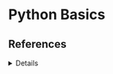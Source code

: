 # Python Basics

## References

<details>

[logging --- Python 用ロギング機能 — Python 3.10.4 ドキュメント](https://docs.python.org/ja/3/library/logging.html#handler-objects)

[メールのセキュアな接続を必須にする - Google Workspace 管理者 ヘルプ](https://support.google.com/a/answer/2520500)

[Pythonでメール送信 | Python学習講座](https://www.python.ambitious-engineer.com/archives/2034)

[smtplib --- SMTP プロトコルクライアント — Python 3.10.4 ドキュメント](https://docs.python.org/ja/3/library/smtplib.html)

[enginearnさんが今週Qiitaでストックした記事 - enginyaaaaan@gmail.com - Gmail](https://mail.google.com/mail/u/1/?ogbl#inbox/FMfcgzGpHHTQCFMRvLhGstcwVFXHzrQW)

[matplotlibのめっちゃまとめ - Qiita](https://qiita.com/nkay/items/d1eb91e33b9d6469ef51?utm_source=stock_summary_mail&utm_medium=email&utm_term=enginearn&utm_content=matplotlib%E3%81%AE%E3%82%81%E3%81%A3%E3%81%A1%E3%82%83%E3%81%BE%E3%81%A8%E3%82%81&utm_campaign=stock_summary_mail_2022-07-30)

[POP を使用して他のメール クライアントで Gmail のメールを読む - Gmail ヘルプ](https://support.google.com/mail/answer/7104828?authuser=1&authuser=1&authuser=1&hl=ja&authuser=1&visit_id=637953817114452827-3153028072&rd=3)

[セキュリティ診断](https://myaccount.google.com/u/1/security-checkup/3?visit_id=637953817114452827-3153028072&p=a-sc-dap&rd=1&pli=1)

[python - raise SMTPServerDisconnected("Connection unexpectedly closed") - Stack Overflow](https://stackoverflow.com/questions/68786941/raise-smtpserverdisconnectedconnection-unexpectedly-closed)

[Python Forum - Help Documents](https://python-forum.io/misc.php?action=help&hid=25)

[Gmail ヘルプ](https://support.google.com/mail/?p=BadCredentials%20r28-20020aa79edc000000b0052b29fd7982sm3778870pfq.85#topic=3394151)

[他のメール プラットフォームで Gmail のメールをチェックする - Gmail ヘルプ](https://support.google.com/mail/answer/7126229?visit_id=637953792515017489-2066914521&p=BadCredentials&rd=2#cantsignin&zippy=%2C%E3%83%A1%E3%83%BC%E3%83%AB-%E3%82%AF%E3%83%A9%E3%82%A4%E3%82%A2%E3%83%B3%E3%83%88%E3%81%AB%E3%83%AD%E3%82%B0%E3%82%A4%E3%83%B3%E3%81%A7%E3%81%8D%E3%81%AA%E3%81%84)

[アプリ パスワードでログインする - Google アカウント ヘルプ](https://support.google.com/accounts/answer/185833?visit_id=637953792515017489-2066914521&p=InvalidSecondFactor&rd=1)

[ssl --- ソケットオブジェクトに対する TLS/SSL ラッパー — Python 3.10.4 ドキュメント](https://docs.python.org/ja/3/library/ssl.html#ssl.PROTOCOL_TLS_CLIENT)

[logging.handlers --- ロギングハンドラ — Python 3.10.4 ドキュメント](https://docs.python.org/ja/3/library/logging.handlers.html)

[python - logging.handlers.SMTPHandler raises smtplib.SMTPAuthenticationError - Stack Overflow](https://stackoverflow.com/questions/30770981/logging-handlers-smtphandler-raises-smtplib-smtpauthenticationerror)

[PyScript | Run Python in your HTML](https://pyscript.net/)

[pyscript/pyscript: Home Page: https://pyscript.net Examples: https://pyscript.net/examples](https://github.com/pyscript/pyscript)

</details>

